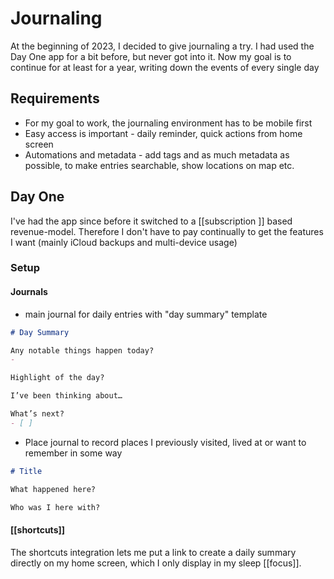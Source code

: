 # Journaling 

At the beginning of 2023, I decided to give journaling a try. I had used the Day One app for a bit before, but never got into it. 
Now my goal is to continue for at least for a year, writing down the events of every single day

## Requirements 
- For my goal to work, the journaling environment has to be mobile first
- Easy access is important - daily reminder, quick actions from home screen 
- Automations and metadata - add tags and as much metadata as possible, to make entries searchable, show locations on map etc. 

## Day One
I've had the app since before it switched to a [[subscription ]] based revenue-model. Therefore I don't have to pay continually to get the features I want (mainly iCloud backups and multi-device usage)

### Setup

#### Journals
- main journal for daily entries with "day summary" template 
```md
# Day Summary

Any notable things happen today?
- 

Highlight of the day?

I’ve been thinking about…

What’s next?
- [ ]
```
- Place journal to record places I previously visited, lived at or want to remember in some way
```md
# Title

What happened here?  

Who was I here with?
```


#### [[shortcuts]]
The shortcuts integration lets me put a link to create a daily summary directly on my home screen, which I only display in my sleep [[focus]].
